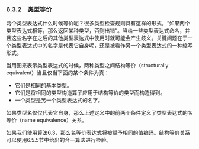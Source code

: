 ### 6.3.2　类型等价

两个类型表达式什么时候等价呢？很多类型检查规则具有这样的形式，“如果两个类型表达式相等，那么返回某种类型，否则出错”。当给一些类型表达式命名，并且这些名字在之后的其他类型表达式中使用时就可能会产生歧义。关键问题在于一个类型表达式中的名字是代表它自身呢，还是被看作另一个类型表达式的一种缩写形式。

当用图来表示类型表达式的时候，两种类型之间结构等价（structurally equivalent）当且仅当下面的某个条件为真：

- 它们是相同的基本类型。
- 它们是将相同的类型构造算子应用于结构等价的类型而构造得到。
- 一个类型是另一个类型表达式的名字。

如果类型名仅仅代表它自身，那么上述定义中的前两个条件定义了类型表达式的名等价（name equivalence）关系。

如果我们使用算法6.3，那么名等价表达式将被赋予相同的值编码。结构等价关系可以使用6.5.5节中给出的合一算法进行检验。